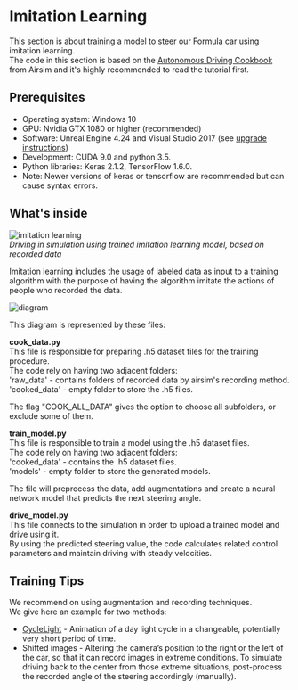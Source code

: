 # Imitation Learning  

This section is about training a model to steer our Formula car using imitation learning.  
The code in this section is based on the [Autonomous Driving Cookbook](https://github.com/Microsoft/AutonomousDrivingCookbook/tree/master/AirSimE2EDeepLearning) from Airsim and it's highly recommended to read the tutorial first.  

## Prerequisites  
* Operating system: Windows 10  
* GPU: Nvidia GTX 1080 or higher (recommended)  
* Software: Unreal Engine 4.24 and Visual Studio 2017 (see [upgrade instructions](../../docs/unreal_upgrade.md))  
* Development: CUDA 9.0 and python 3.5.  
* Python libraries: Keras 2.1.2, TensorFlow 1.6.0.  
* Note: Newer versions of keras or tensorflow are recommended but can cause syntax errors.  
  
## What's inside  
  
![imitation learning](https://github.com/microsoft/airsim/wiki/images/technion/imitation_learning_example.gif)  
*Driving in simulation using trained imitation learning model, based on recorded data*  

Imitation learning includes the usage of labeled data as input to a training algorithm with the purpose of having the algorithm imitate the actions of people who recorded the data.  

![diagram](https://github.com/microsoft/airsim/wiki/images/technion/imitation_diagram.PNG)

This diagram is represented by these files:  

**cook_data.py**  
This file is responsible for preparing .h5 dataset files for the training procedure.  
The code rely on having two adjacent folders:  
'raw_data' - contains folders of recorded data by airsim's recording method.  
'cooked_data' - empty folder to store the .h5 files.  

The flag "COOK_ALL_DATA" gives the option to choose all subfolders, or exclude some of them.  

**train_model.py**  
This file is responsible to train a model using the .h5 dataset files.  
The code rely on having two adjacent folders:  
'cooked_data' - contains the .h5 dataset files.  
'models' - empty folder to store the generated models.  

The file will preprocess the data, add augmentations and create a neural network model that predicts the next steering angle.  

**drive_model.py**  
This file connects to the simulation in order to upload a trained model and drive using it.  
By using the predicted steering value, the code calculates related control parameters and maintain driving with steady velocities.

## Training Tips  
We recommend on using augmentation and recording techniques.  
We give here an example for two methods:  
- [CycleLight](https://github.com/Microsoft/AirSim/wiki/graphic_features) - Animation of a day light cycle in a changeable, potentially very short period of time.  
- Shifted images - Altering the camera’s position to the right or the left of the car, so that it can record images in extreme conditions. To simulate driving back to the center from those extreme situations, post-process the recorded angle of the steering accordingly (manually).  

